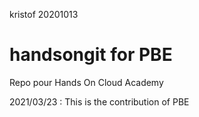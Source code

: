 kristof 20201013

# handsongit for PBE
Repo pour Hands On Cloud Academy

2021/03/23 : This is the contribution of PBE
